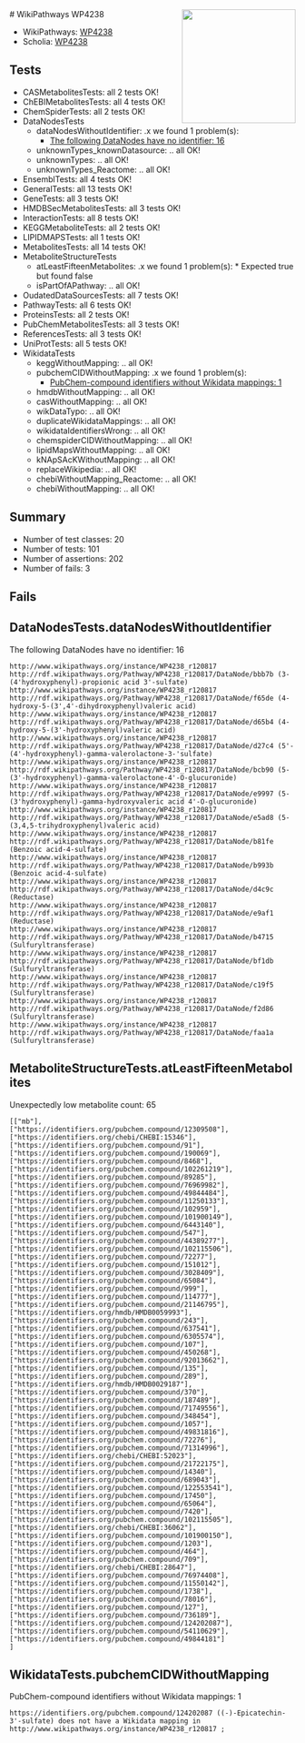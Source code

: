 <img style="float: right; width: 200px" src="https://upload.wikimedia.org/wikipedia/commons/thumb/8/83/Wplogo_with_text_500.png/640px-Wplogo_with_text_500.png" />
# WikiPathways WP4238

* WikiPathways: [WP4238](https://new.wikipathways.org/pathways/WP4238)
* Scholia: [WP4238](https://scholia.toolforge.org/wikipathways/WP4238)
## Tests
* CASMetabolitesTests: all 2 tests OK!
* ChEBIMetabolitesTests: all 4 tests OK!
* ChemSpiderTests: all 2 tests OK!
* DataNodesTests
    * dataNodesWithoutIdentifier: .x we found 1 problem(s):
        * [The following DataNodes have no identifier: 16](#8792c496)
    * unknownTypes_knownDatasource: .. all OK!
    * unknownTypes: .. all OK!
    * unknownTypes_Reactome: .. all OK!
* EnsemblTests: all 4 tests OK!
* GeneralTests: all 13 tests OK!
* GeneTests: all 3 tests OK!
* HMDBSecMetabolitesTests: all 3 tests OK!
* InteractionTests: all 8 tests OK!
* KEGGMetaboliteTests: all 2 tests OK!
* LIPIDMAPSTests: all 1 tests OK!
* MetabolitesTests: all 14 tests OK!
* MetaboliteStructureTests
    * atLeastFifteenMetabolites: .x we found 1 problem(s):
            * Expected true but found false
    * isPartOfAPathway: .. all OK!
* OudatedDataSourcesTests: all 7 tests OK!
* PathwayTests: all 6 tests OK!
* ProteinsTests: all 2 tests OK!
* PubChemMetabolitesTests: all 3 tests OK!
* ReferencesTests: all 3 tests OK!
* UniProtTests: all 5 tests OK!
* WikidataTests
    * keggWithoutMapping: .. all OK!
    * pubchemCIDWithoutMapping: .x we found 1 problem(s):
        * [PubChem-compound identifiers without Wikidata mappings: 1](#e6d6fbf)
    * hmdbWithoutMapping: .. all OK!
    * casWithoutMapping: .. all OK!
    * wikDataTypo: .. all OK!
    * duplicateWikidataMappings: .. all OK!
    * wikidataIdentifiersWrong: .. all OK!
    * chemspiderCIDWithoutMapping: .. all OK!
    * lipidMapsWithoutMapping: .. all OK!
    * kNApSAcKWithoutMapping: .. all OK!
    * replaceWikipedia: .. all OK!
    * chebiWithoutMapping_Reactome: .. all OK!
    * chebiWithoutMapping: .. all OK!


## Summary

* Number of test classes: 20
* Number of tests: 101
* Number of assertions: 202
* Number of fails: 3

## Fails

<a name="8792c496" />

## DataNodesTests.dataNodesWithoutIdentifier

The following DataNodes have no identifier: 16
```
http://www.wikipathways.org/instance/WP4238_r120817 http://rdf.wikipathways.org/Pathway/WP4238_r120817/DataNode/bbb7b (3-(4'hydroxyphenyl)-propionic acid 3'-sulfate)
http://www.wikipathways.org/instance/WP4238_r120817 http://rdf.wikipathways.org/Pathway/WP4238_r120817/DataNode/f65de (4-hydroxy-5-(3',4'-dihydroxyphenyl)valeric acid)
http://www.wikipathways.org/instance/WP4238_r120817 http://rdf.wikipathways.org/Pathway/WP4238_r120817/DataNode/d65b4 (4-hydroxy-5-(3'-hydroxyphenyl)valeric acid)
http://www.wikipathways.org/instance/WP4238_r120817 http://rdf.wikipathways.org/Pathway/WP4238_r120817/DataNode/d27c4 (5'-(4'-hydroxyphenyl)-gamma-valerolactone-3-'sulfate)
http://www.wikipathways.org/instance/WP4238_r120817 http://rdf.wikipathways.org/Pathway/WP4238_r120817/DataNode/bcb90 (5-(3'-hydroxyphenyl)-gamma-valerolactone-4'-O-glucuronide)
http://www.wikipathways.org/instance/WP4238_r120817 http://rdf.wikipathways.org/Pathway/WP4238_r120817/DataNode/e9997 (5-(3'hydroxyphenyl)-gamma-hydroxyvaleric acid 4'-O-glucuronide)
http://www.wikipathways.org/instance/WP4238_r120817 http://rdf.wikipathways.org/Pathway/WP4238_r120817/DataNode/e5ad8 (5-(3,4,5-trihydroxyphenyl)valeric acid)
http://www.wikipathways.org/instance/WP4238_r120817 http://rdf.wikipathways.org/Pathway/WP4238_r120817/DataNode/b81fe (Benzoic acid-4-sulfate)
http://www.wikipathways.org/instance/WP4238_r120817 http://rdf.wikipathways.org/Pathway/WP4238_r120817/DataNode/b993b (Benzoic acid-4-sulfate)
http://www.wikipathways.org/instance/WP4238_r120817 http://rdf.wikipathways.org/Pathway/WP4238_r120817/DataNode/d4c9c (Reductase)
http://www.wikipathways.org/instance/WP4238_r120817 http://rdf.wikipathways.org/Pathway/WP4238_r120817/DataNode/e9af1 (Reductase)
http://www.wikipathways.org/instance/WP4238_r120817 http://rdf.wikipathways.org/Pathway/WP4238_r120817/DataNode/b4715 (Sulfuryltransferase)
http://www.wikipathways.org/instance/WP4238_r120817 http://rdf.wikipathways.org/Pathway/WP4238_r120817/DataNode/bf1db (Sulfuryltransferase)
http://www.wikipathways.org/instance/WP4238_r120817 http://rdf.wikipathways.org/Pathway/WP4238_r120817/DataNode/c19f5 (Sulfuryltransferase)
http://www.wikipathways.org/instance/WP4238_r120817 http://rdf.wikipathways.org/Pathway/WP4238_r120817/DataNode/f2d86 (Sulfuryltransferase)
http://www.wikipathways.org/instance/WP4238_r120817 http://rdf.wikipathways.org/Pathway/WP4238_r120817/DataNode/faa1a (Sulfuryltransferase)
```

<a name="3b0fa6c6" />

## MetaboliteStructureTests.atLeastFifteenMetabolites

Unexpectedly low metabolite count: 65

```
[["mb"],
["https://identifiers.org/pubchem.compound/12309508"],
["https://identifiers.org/chebi/CHEBI:15346"],
["https://identifiers.org/pubchem.compound/91"],
["https://identifiers.org/pubchem.compound/190069"],
["https://identifiers.org/pubchem.compound/8468"],
["https://identifiers.org/pubchem.compound/102261219"],
["https://identifiers.org/pubchem.compound/89285"],
["https://identifiers.org/pubchem.compound/76969982"],
["https://identifiers.org/pubchem.compound/49844484"],
["https://identifiers.org/pubchem.compound/11250133"],
["https://identifiers.org/pubchem.compound/102959"],
["https://identifiers.org/pubchem.compound/101900149"],
["https://identifiers.org/pubchem.compound/6443140"],
["https://identifiers.org/pubchem.compound/547"],
["https://identifiers.org/pubchem.compound/44389277"],
["https://identifiers.org/pubchem.compound/102115506"],
["https://identifiers.org/pubchem.compound/72277"],
["https://identifiers.org/pubchem.compound/151012"],
["https://identifiers.org/pubchem.compound/3028409"],
["https://identifiers.org/pubchem.compound/65084"],
["https://identifiers.org/pubchem.compound/999"],
["https://identifiers.org/pubchem.compound/114777"],
["https://identifiers.org/pubchem.compound/21146795"],
["https://identifiers.org/hmdb/HMDB0059993"],
["https://identifiers.org/pubchem.compound/243"],
["https://identifiers.org/pubchem.compound/637541"],
["https://identifiers.org/pubchem.compound/6305574"],
["https://identifiers.org/pubchem.compound/107"],
["https://identifiers.org/pubchem.compound/450268"],
["https://identifiers.org/pubchem.compound/92013662"],
["https://identifiers.org/pubchem.compound/135"],
["https://identifiers.org/pubchem.compound/289"],
["https://identifiers.org/hmdb/HMDB0029187"],
["https://identifiers.org/pubchem.compound/370"],
["https://identifiers.org/pubchem.compound/187489"],
["https://identifiers.org/pubchem.compound/71749556"],
["https://identifiers.org/pubchem.compound/348454"],
["https://identifiers.org/pubchem.compound/1057"],
["https://identifiers.org/pubchem.compound/49831816"],
["https://identifiers.org/pubchem.compound/72276"],
["https://identifiers.org/pubchem.compound/71314996"],
["https://identifiers.org/chebi/CHEBI:52023"],
["https://identifiers.org/pubchem.compound/21722175"],
["https://identifiers.org/pubchem.compound/14340"],
["https://identifiers.org/pubchem.compound/689043"],
["https://identifiers.org/pubchem.compound/122553541"],
["https://identifiers.org/pubchem.compound/17450"],
["https://identifiers.org/pubchem.compound/65064"],
["https://identifiers.org/pubchem.compound/7420"],
["https://identifiers.org/pubchem.compound/102115505"],
["https://identifiers.org/chebi/CHEBI:36062"],
["https://identifiers.org/pubchem.compound/101900150"],
["https://identifiers.org/pubchem.compound/1203"],
["https://identifiers.org/pubchem.compound/464"],
["https://identifiers.org/pubchem.compound/709"],
["https://identifiers.org/chebi/CHEBI:28647"],
["https://identifiers.org/pubchem.compound/76974408"],
["https://identifiers.org/pubchem.compound/11550142"],
["https://identifiers.org/pubchem.compound/1738"],
["https://identifiers.org/pubchem.compound/78016"],
["https://identifiers.org/pubchem.compound/127"],
["https://identifiers.org/pubchem.compound/736189"],
["https://identifiers.org/pubchem.compound/124202087"],
["https://identifiers.org/pubchem.compound/54110629"],
["https://identifiers.org/pubchem.compound/49844181"]
]
```

<a name="e6d6fbf" />

## WikidataTests.pubchemCIDWithoutMapping

PubChem-compound identifiers without Wikidata mappings: 1
```
https://identifiers.org/pubchem.compound/124202087 ((-)-Epicatechin-3'-sulfate) does not have a Wikidata mapping in http://www.wikipathways.org/instance/WP4238_r120817 ; 
```

